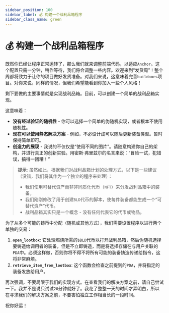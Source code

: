 ```yaml
---
sidebar_position: 100
sidebar_label: 💰 构建一个战利品箱程序
sidebar_class_name: green
---
```


# 💰 构建一个战利品箱程序

既然你已经让程序正常运转了，那么我们就来调整前端代码，以适应`Anchor`。这个配置只需一分钟，稍作等待，我们将会调整一些内容。欢迎来到“发货周”！整个周都将致力于让你的项目做好发货准备。对我们来说，这意味着完善`buildoors`项目。对你来说，同样的情况，但我们希望能看到你加入一些个人风格！

剩下要做的主要事情就是实现战利品箱。目前，可以创建一个简单的战利品箱实现。

这意味着：

- **没有经过验证的随机性** - 你可以选择一个简单的伪随机实现，或者根本不使用随机性。
- **现在可以使用静态解决方案** - 例如，不必设计成可以随后更新装备类型。暂时保持简单即可。
- **创造力的展现** - 我说的不仅仅是“使用不同的图片”。请随意构建你自己的架构，并进行真正的创新实验。用密斯·弗里兹尔的名言来说：“冒险一试，犯错误，搞得一团糟！”

> **提示**:
> 虽然如此，根据我们对战利品箱计划的处理方式，以下是一些建议（没错，我们将其作为一个独立的程序来处理）：
>
> - 我们使用可替代资产而非非同质化代币（`NFT`）来分发战利品箱中的装备。
> - 我们刚刚修改了用于创建`BLD`代币的脚本，使每件装备都能生成一个“可替代资产”代币。
> - 战利品箱其实只是一个概念 - 没有任何代表它的代币或物品。

为了从多个可能的铸币中分配（随机或其他方式），我们需要设置程序以进行两个单独的交易：

1. **`open_lootbox`**: 它处理燃烧所需的`$BLD`代币以打开战利品箱，然后伪随机选择要铸造给调用者的装备，但是不立即铸造，而是将选择存储在与用户关联的`PDA`中。必须这样做，否则你将不得不将所有可能的装备铸造传递给指令，这将非常麻烦。
2. **`retrieve_item_from_lootbox`**: 这个函数会检查之前提到的`PDA`，并将指定的装备发放给用户。

再次强调，不要局限于我们的实现方式。在查看我们的解决方案之前，请自己尝试一下。我并不是说只试试`20`分钟就好了。我花了整整一天的时间才弄明白，所以在寻求我们的解决方案之前，不要害怕独立工作相当长的一段时间。

祝你好运！
